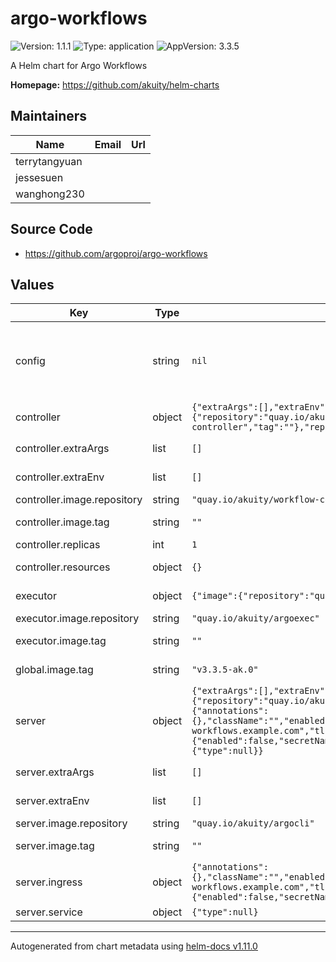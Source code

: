 # argo-workflows

![Version: 1.1.1](https://img.shields.io/badge/Version-1.1.1-informational?style=flat-square) ![Type: application](https://img.shields.io/badge/Type-application-informational?style=flat-square) ![AppVersion: 3.3.5](https://img.shields.io/badge/AppVersion-3.3.5-informational?style=flat-square)

A Helm chart for Argo Workflows

**Homepage:** <https://github.com/akuity/helm-charts>

## Maintainers

| Name | Email | Url |
| ---- | ------ | --- |
| terrytangyuan |  |  |
| jessesuen |  |  |
| wanghong230 |  |  |

## Source Code

* <https://github.com/argoproj/argo-workflows>

## Values

| Key | Type | Default | Description |
|-----|------|---------|-------------|
| config | string | `nil` | Configurations for workflow controller configmap. For a list of available configuration settings, see: https://github.com/argoproj/argo-workflows/blob/master/docs/workflow-controller-configmap.yaml |
| controller | object | `{"extraArgs":[],"extraEnv":[],"image":{"repository":"quay.io/akuity/workflow-controller","tag":""},"replicas":1,"resources":{}}` | Controller customizes the deployment of Argo Workflows controller. |
| controller.extraArgs | list | `[]` | Extra arguments to be added to the controller. |
| controller.extraEnv | list | `[]` | Extra environment variables to provide to the controller container. |
| controller.image.repository | string | `"quay.io/akuity/workflow-controller"` | Image repository. |
| controller.image.tag | string | `""` | Overrides the image tag whose default is `global.image.tag`. |
| controller.replicas | int | `1` | Number of replicas. |
| controller.resources | object | `{}` | Customizes the controller pod's resources. |
| executor | object | `{"image":{"repository":"quay.io/akuity/argoexec","tag":""}}` | Executor controls how the init and wait container should be customized. |
| executor.image.repository | string | `"quay.io/akuity/argoexec"` | Image repository. |
| executor.image.tag | string | `""` | Overrides the image tag whose default is `global.image.tag`. |
| global.image.tag | string | `"v3.3.5-ak.0"` | The default image tag applied to all Argo Workflows deployments. |
| server | object | `{"extraArgs":[],"extraEnv":[],"image":{"repository":"quay.io/akuity/argocli","tag":""},"ingress":{"annotations":{},"className":"","enabled":false,"host":"argo-workflows.example.com","tls":{"enabled":false,"secretName":null}},"secure":true,"service":{"type":null}}` | Server customizes the deployment of Argo Server |
| server.extraArgs | list | `[]` | Extra arguments to provide to the Argo Server binary. |
| server.extraEnv | list | `[]` | Extra environment variables to provide to the argo-server container. |
| server.image.repository | string | `"quay.io/akuity/argocli"` | Image repository. |
| server.image.tag | string | `""` | Overrides the image tag whose default is `global.image.tag`. |
| server.ingress | object | `{"annotations":{},"className":"","enabled":false,"host":"argo-workflows.example.com","tls":{"enabled":false,"secretName":null}}` | Configuration of the creation of Ingress object |
| server.service | object | `{"type":null}` | Server service configuration |

----------------------------------------------
Autogenerated from chart metadata using [helm-docs v1.11.0](https://github.com/norwoodj/helm-docs/releases/v1.11.0)
